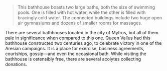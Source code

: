 > This bathhouse boasts two large baths, both the size of swimming pools. One is filled with hot water, while the other is filled with bracingly cold water. The connected buildings include two huge open air gymnasiums and dozens of smaller rooms for massages.

There are several bathhouses located in the city of Mytros, but all of them pale in significance when compared to this one. Queen Vallus had this bathhouse constructed two centuries ago, to celebrate victory in one of the Aresian campaigns. It is a place for exercise, business agreements, courtships, gossip—and even the occasional bath. While visiting the bathhouse is ostensibly free, there are several acolytes collecting donations.